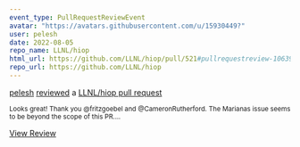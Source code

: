 ```yaml
---
event_type: PullRequestReviewEvent
avatar: "https://avatars.githubusercontent.com/u/15930449?"
user: pelesh
date: 2022-08-05
repo_name: LLNL/hiop
html_url: https://github.com/LLNL/hiop/pull/521#pullrequestreview-1063920918
repo_url: https://github.com/LLNL/hiop
---
```


<a href='https://github.com/pelesh' target='_blank'>pelesh</a> <a href='https://github.com/LLNL/hiop/pull/521#pullrequestreview-1063920918' target='_blank'>reviewed</a> a <a href='https://github.com/LLNL/hiop/pull/521' target='_blank'>LLNL/hiop pull request</a>

<small>Looks great! Thank you @fritzgoebel and @CameronRutherford. The Marianas issue seems to be beyond the scope of this PR....</small>

<a href='https://github.com/LLNL/hiop/pull/521#pullrequestreview-1063920918' target='_blank'>View Review</a>